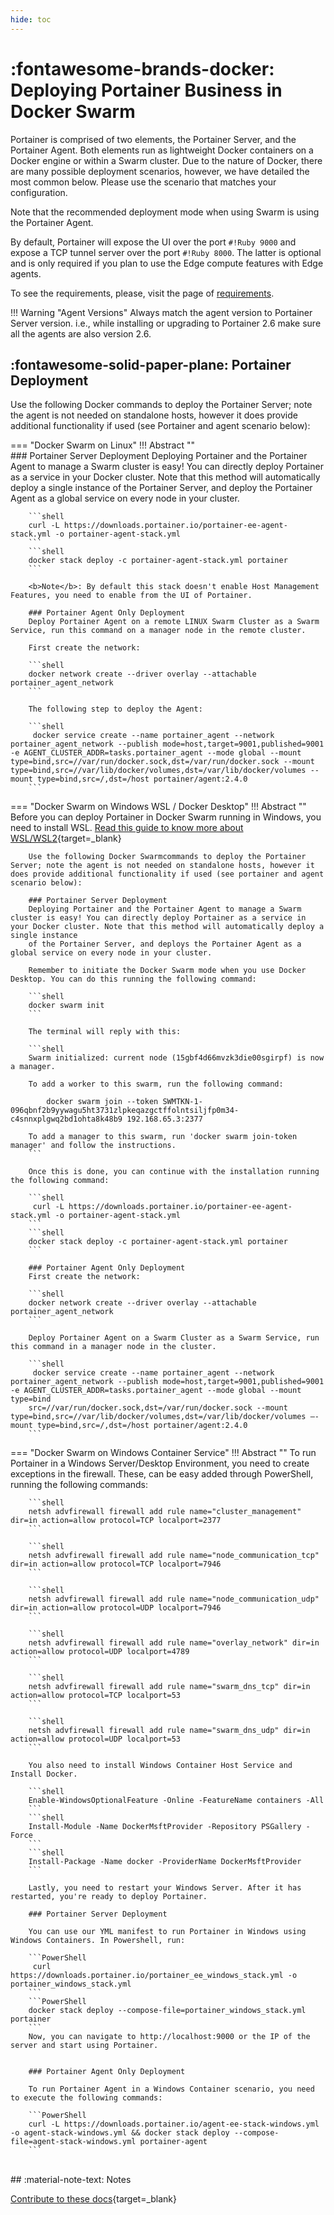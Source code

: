 ```yaml
---
hide: toc
---
```


# :fontawesome-brands-docker: Deploying Portainer Business in Docker Swarm
Portainer is comprised of two elements, the Portainer Server, and the Portainer Agent. Both elements run as lightweight Docker containers on a Docker engine or within a Swarm cluster. Due to the nature of Docker, there are many possible deployment scenarios, however, we have detailed the most common below. Please use the scenario that matches your configuration.

Note that the recommended deployment mode when using Swarm is using the Portainer Agent.

By default, Portainer will expose the UI over the port `#!Ruby 9000` and expose a TCP tunnel server over the port `#!Ruby 8000`. The latter is optional and is only required if you plan to use the Edge compute features with Edge agents.

To see the requirements, please, visit the page of [requirements](/v2.0-be/deploy/requirements/).

!!! Warning "Agent Versions"
    Always match the agent version to Portainer Server version. i.e., while installing or upgrading to Portainer 2.6 make sure all the agents are also version 2.6. 


## :fontawesome-solid-paper-plane: Portainer Deployment

Use the following Docker commands to deploy the Portainer Server; note the agent is not needed on standalone hosts, however it does provide additional functionality if used (see Portainer and agent scenario below):

=== "Docker Swarm on Linux"
    !!! Abstract ""        
        ### Portainer Server Deployment
        Deploying Portainer and the Portainer Agent to manage a Swarm cluster is easy! You can directly deploy Portainer as a service in your Docker cluster. Note that this method will automatically deploy a single instance of the Portainer Server, and deploy the Portainer Agent as a global service on every node in your cluster.

        ```shell
        curl -L https://downloads.portainer.io/portainer-ee-agent-stack.yml -o portainer-agent-stack.yml
        ```
        ```shell
        docker stack deploy -c portainer-agent-stack.yml portainer
        ```

        <b>Note</b>: By default this stack doesn't enable Host Management Features, you need to enable from the UI of Portainer.
        
        ### Portainer Agent Only Deployment
        Deploy Portainer Agent on a remote LINUX Swarm Cluster as a Swarm Service, run this command on a manager node in the remote cluster.

        First create the network:

        ```shell
        docker network create --driver overlay --attachable portainer_agent_network
        ```

        The following step to deploy the Agent:

        ```shell
         docker service create --name portainer_agent --network portainer_agent_network --publish mode=host,target=9001,published=9001 -e AGENT_CLUSTER_ADDR=tasks.portainer_agent --mode global --mount type=bind,src=//var/run/docker.sock,dst=/var/run/docker.sock --mount type=bind,src=//var/lib/docker/volumes,dst=/var/lib/docker/volumes --mount type=bind,src=/,dst=/host portainer/agent:2.4.0
        ```


=== "Docker Swarm on Windows WSL / Docker Desktop"
    !!! Abstract ""    
        Before you can deploy Portainer in Docker Swarm running in Windows, you need to install WSL. [Read this guide to know more about WSL/WSL2](https://docs.microsoft.com/en-us/windows/wsl/install-win10){target=_blank}

        Use the following Docker Swarmcommands to deploy the Portainer Server; note the agent is not needed on standalone hosts, however it does provide additional functionality if used (see portainer and agent scenario below):
        
        ### Portainer Server Deployment
        Deploying Portainer and the Portainer Agent to manage a Swarm cluster is easy! You can directly deploy Portainer as a service in your Docker cluster. Note that this method will automatically deploy a single instance 
        of the Portainer Server, and deploys the Portainer Agent as a global service on every node in your cluster.

        Remember to initiate the Docker Swarm mode when you use Docker Desktop. You can do this running the following command:

        ```shell
        docker swarm init
        ```

        The terminal will reply with this:

        ```shell
        Swarm initialized: current node (15gbf4d66mvzk3die00sgirpf) is now a manager.

        To add a worker to this swarm, run the following command:

            docker swarm join --token SWMTKN-1-096qbnf2b9yywagu5ht3731zlpkeqazgctffolntsiljfp0m34-c4snnxplgwq2bd1ohta8k48b9 192.168.65.3:2377

        To add a manager to this swarm, run 'docker swarm join-token manager' and follow the instructions.
        ```

        Once this is done, you can continue with the installation running the following command:

        ```shell
         curl -L https://downloads.portainer.io/portainer-ee-agent-stack.yml -o portainer-agent-stack.yml
        ```
        ```shell
        docker stack deploy -c portainer-agent-stack.yml portainer
        ```

        ### Portainer Agent Only Deployment
        First create the network:

        ```shell
        docker network create --driver overlay --attachable portainer_agent_network
        ```
        
        Deploy Portainer Agent on a Swarm Cluster as a Swarm Service, run this command in a manager node in the cluster.

        ```shell
         docker service create --name portainer_agent --network portainer_agent_network --publish mode=host,target=9001,published=9001 -e AGENT_CLUSTER_ADDR=tasks.portainer_agent --mode global --mount type=bind
        src=//var/run/docker.sock,dst=/var/run/docker.sock --mount type=bind,src=//var/lib/docker/volumes,dst=/var/lib/docker/volumes –-mount type=bind,src=/,dst=/host portainer/agent:2.4.0
        ```

=== "Docker Swarm on Windows Container Service"
    !!! Abstract ""
        To run Portainer in a Windows Server/Desktop Environment, you need to create exceptions in the firewall. These, can be easy added through PowerShell, running the following commands:

        ```shell
        netsh advfirewall firewall add rule name="cluster_management" dir=in action=allow protocol=TCP localport=2377
        ```

        ```shell
        netsh advfirewall firewall add rule name="node_communication_tcp" dir=in action=allow protocol=TCP localport=7946
        ```

        ```shell
        netsh advfirewall firewall add rule name="node_communication_udp" dir=in action=allow protocol=UDP localport=7946
        ```

        ```shell
        netsh advfirewall firewall add rule name="overlay_network" dir=in action=allow protocol=UDP localport=4789
        ```

        ```shell
        netsh advfirewall firewall add rule name="swarm_dns_tcp" dir=in action=allow protocol=TCP localport=53
        ```

        ```shell
        netsh advfirewall firewall add rule name="swarm_dns_udp" dir=in action=allow protocol=UDP localport=53
        ```

        You also need to install Windows Container Host Service and Install Docker.

        ```shell
        Enable-WindowsOptionalFeature -Online -FeatureName containers -All
        ```
        ```shell
        Install-Module -Name DockerMsftProvider -Repository PSGallery -Force
        ```
        ```shell
        Install-Package -Name docker -ProviderName DockerMsftProvider
        ```

        Lastly, you need to restart your Windows Server. After it has restarted, you're ready to deploy Portainer.

        ### Portainer Server Deployment

        You can use our YML manifest to run Portainer in Windows using Windows Containers. In Powershell, run:

        ```PowerShell
         curl https://downloads.portainer.io/portainer_ee_windows_stack.yml -o portainer_windows_stack.yml
        ```
        ```PowerShell
        docker stack deploy --compose-file=portainer_windows_stack.yml portainer
        ```
        Now, you can navigate to http://localhost:9000 or the IP of the server and start using Portainer.

        
        ### Portainer Agent Only Deployment

        To run Portainer Agent in a Windows Container scenario, you need to execute the following commands:

        ```PowerShell
        curl -L https://downloads.portainer.io/agent-ee-stack-windows.yml -o agent-stack-windows.yml && docker stack deploy --compose-file=agent-stack-windows.yml portainer-agent
        ```


<br>
## :material-note-text: Notes

[Contribute to these docs](https://github.com/portainer/portainer-docs/blob/master/contributing.md){target=_blank}